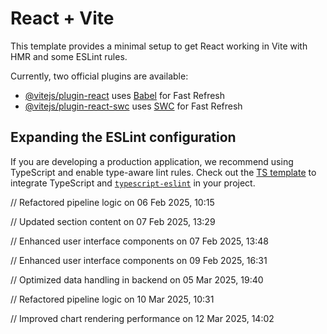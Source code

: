 # React + Vite

This template provides a minimal setup to get React working in Vite with HMR and some ESLint rules.

Currently, two official plugins are available:

- [@vitejs/plugin-react](https://github.com/vitejs/vite-plugin-react/blob/main/packages/plugin-react/README.md) uses [Babel](https://babeljs.io/) for Fast Refresh
- [@vitejs/plugin-react-swc](https://github.com/vitejs/vite-plugin-react-swc) uses [SWC](https://swc.rs/) for Fast Refresh

## Expanding the ESLint configuration

If you are developing a production application, we recommend using TypeScript and enable type-aware lint rules. Check out the [TS template](https://github.com/vitejs/vite/tree/main/packages/create-vite/template-react-ts) to integrate TypeScript and [`typescript-eslint`](https://typescript-eslint.io) in your project.

// Refactored pipeline logic on 06 Feb 2025, 10:15

// Updated section content on 07 Feb 2025, 13:29

// Enhanced user interface components on 07 Feb 2025, 13:48

// Enhanced user interface components on 09 Feb 2025, 16:31

// Optimized data handling in backend on 05 Mar 2025, 19:40

// Refactored pipeline logic on 10 Mar 2025, 10:31

// Improved chart rendering performance on 12 Mar 2025, 14:02
